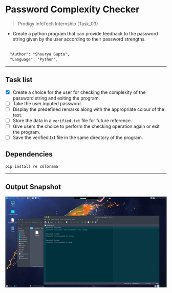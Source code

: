 # Password Complexity Checker
> Prodigy InfoTech Internship (Task_03)

* Create a python program that can provide feedback to the password string given by the user according to their password strengths.

```

  "Author": "Shourya Gupta",
  "Language": "Python",

```
***
## Task list
- [x] Create a choice for the user for checking the complexity of the password string and exiting the program.
- [ ] Take the user inputed password.
- [ ] Display the predefined remarks along with the appropriate colour of the text.
- [ ] Store the data in a ``` verified.txt ``` file for future reference.
- [ ] Give users the choice to perform the checking operation again or exit the program.
- [ ] Save the verified.txt file in the same directory of the program.

## Dependencies

```
pip install re colorama
```
---
## Output Snapshot
<p align="center"><img align="center" alt="jpg" src="./task3.png" /></p>
